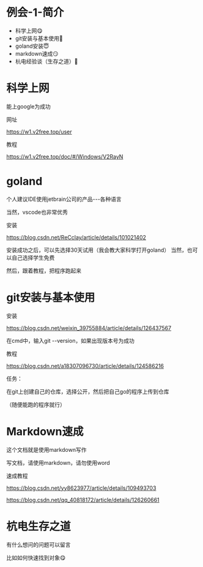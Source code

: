 # 例会-1-简介

- 科学上网😋
- git安装与基本使用🤯
- goland安装😇
- markdown速成😏
- 杭电经验谈（生存之道）🤗

# 科学上网

能上google为成功

网址

https://w1.v2free.top/user

教程

https://w1.v2free.top/doc/#/Windows/V2RayN



# goland

个人建议IDE使用jetbrain公司的产品---各种语言

当然，vscode也非常优秀



安装

https://blog.csdn.net/ReCclay/article/details/101021402

安装成功之后，可以先选择30天试用（我会教大家科学打开goland）
当然，也可以自己选择学生免费

然后，跟着教程，把程序跑起来

# git安装与基本使用

安装

https://blog.csdn.net/weixin_39755884/article/details/126437567

在cmd中，输入git --version，如果出现版本号为成功

教程

https://blog.csdn.net/a18307096730/article/details/124586216



任务：

在git上创建自己的仓库，选择公开，然后把自己go的程序上传到仓库

（随便能跑的程序就行）



# Markdown速成

这个文档就是使用markdown写作

写文档，请使用markdown，请勿使用word



速成教程

https://blog.csdn.net/yy8623977/article/details/109493703

https://blog.csdn.net/qq_40818172/article/details/126260661



# 杭电生存之道

有什么想问的问题可以留言

比如如何快速找到对象😋